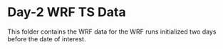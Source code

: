 # Day-2 WRF TS Data

This folder contains the WRF data for the WRF runs initialized two days before the date of interest.

